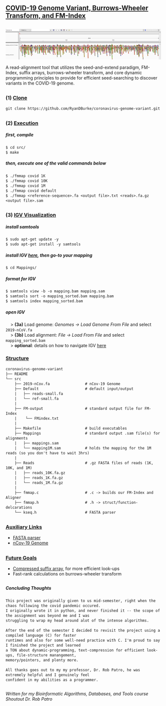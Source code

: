 ## <ins>COVID-19 Genome Variant, Burrows-Wheeler Transform, and FM-Index </ins>

## 

![10k Reads](./IGV-10K.png)

A read-alignment tool that utilizes the seed-and-extend paradigm, FM-Index, suffix arrays, burrows-wheeler transform, and core dynamic programming principles to provide for efficient seed-searching to discover variants in the COVID-19 genome.

## 

### (1) <ins>Clone</ins>
```
git clone https://github.com/RyanDBurke/coronavirus-genome-variant.git
```

##

### (2) <ins>Execution</ins>

##### first, compile
```
$ cd src/
$ make
```

##### then, execute one of the valid commands below
```
$ ./fmmap covid 1K
$ ./fmmap covid 10K
$ ./fmmap covid 1M
$ ./fmmap covid default
$ ./fmmap <reference-sequence>.fa <output file>.txt <reads>.fa.gz <output file>.sam
```

##

### (3) <ins>IGV Visualization</ins>
##### install samtools
```
$ sudo apt-get update -y
$ sudo apt-get install -y samtools
```
##### install IGV [here](https://software.broadinstitute.org/software/igv/download), then go-to your mapping
```
$ cd Mappings/
```
##### format for IGV
```
$ samtools view -b -o mapping.bam mapping.sam
$ samtools sort -o mapping_sorted.bam mapping.bam
$ samtools index mapping_sorted.bam
```
##### open IGV
&nbsp;&nbsp;&nbsp;&nbsp;> **(3a)** Load genome: <em>Genomes -> Load Genome From File</em> and select ```2019-nCoV.fa``` <br />
&nbsp;&nbsp;&nbsp;&nbsp;> **(3b)** Load alignment: <em>File -> Load From File</em> and select ```mapping_sorted.bam``` <br />
&nbsp;&nbsp;&nbsp;&nbsp;> **optional**: details on how to navigate IGV [here](https://software.broadinstitute.org/software/igv/AlignmentData)


### <ins>Structure</ins>
    coronavirus-genome-variant
    ├── README                   
    └── src
        ├── 2019-nCov.fa                # nCov-19 Genome
        ├── Default                     # default input/output
        |   ├── reads-small.fa          
        |   └── ref-small.fa
        |
        ├── FM-output                   # standard output file for FM-Index          
        |    └── FMindex.txt
        |
        ├── Makefile                    # build executables
        ├── Mappings                    # standard output .sam file(s) for alignments
        |   ├── mappings.sam                      
        |   └── mapping1M.sam           # holds the mapping for the 1M reads (so you don't have to wait 3hrs)
        |    
        ├── Reads                       # .gz FASTA files of reads (1K, 10K, and 1M)
        |   ├── reads_10K.fa.gz
        |   ├── reads_1K.fa.gz
        |   └── reads_1M.fa.gz
        |
        ├── fmmap.c                     # .c -> builds our FM-Index and Aligner
        ├── fmmap.h                     # .h -> struct/function-delcarations
        └── kseq.h                      # FASTA parser
##

### <ins>Auxiliary Links</ins>
* [FASTA parser](https://github.com/lh3/readfq)
* [nCov-19 Genome](https://www.ncbi.nlm.nih.gov/nuccore/NC_045512.2?report=fasta)

##

### <ins> Future Goals </ins>
* [Compressed suffix array](https://www.cs.cmu.edu/~dga/csa.pdf), for more efficient look-ups
* Fast-rank calculations on burrows-wheeler transform

##
##### Concluding Thoughts
```
This project was originally given to us mid-semester, right when the chaos following the covid pandemic occured.
I originally wrote it in python, and never finished it -- the scope of the assignment was beyond me and I was 
struggling to wrap my head around alot of the intense algorithms.

After the end of the semester I decided to revisit the project using a compiled language (C) for faster 
runtimes and also for some well-need practice with C. I'm proud to say I finished the project and learned 
a TON about dynamic-programming, text-compression for efficient look-ups, file-structure manangement, 
memory/pointers, and plenty more.

All thanks goes out to my my professor, Dr. Rob Patro, he was extremely helpful and I genuinely feel 
confident in my abilities as a programmer.
```
## 
<em>Written for my Bioinformatic Algorithms, Databases, and Tools course</em><br />
<em>Shoutout Dr. Rob Patro</em>
